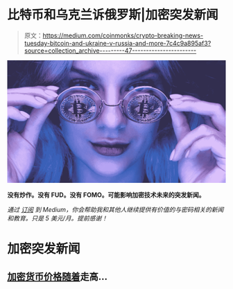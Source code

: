 # 比特币和乌克兰诉俄罗斯|加密突发新闻

> 原文：<https://medium.com/coinmonks/crypto-breaking-news-tuesday-bitcoin-and-ukraine-v-russia-and-more-7c4c9a895af3?source=collection_archive---------47----------------------->

![](img/3dddfbf4dbc8496d3b1769afb91261b8.png)

**没有炒作。没有 FUD。没有 FOMO。可能影响加密技术未来的突发新闻。**

*通过* [*订阅*](https://pacelavia.medium.com/membership) *到 Medium，你会帮助我和其他人继续提供有价值的与密码相关的新闻和教育。只是 5 美元/月。提前感谢！*

# 加密突发新闻

## [加密货币价格随着](https://finance.yahoo.com/news/cryptocurrency-prices-higher-world-governments-101606247.html)走高…